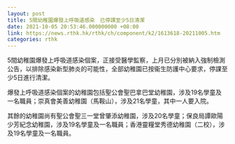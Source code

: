 ```yaml
---
layout: post
title: 5間幼稚園爆發上呼吸道感染　已停課至少5日清潔
date: 2021-10-05 20:53:46.000000000 +08:00
link: https://news.rthk.hk/rthk/ch/component/k2/1613618-20211005.htm
categories: rthk
---
```


5間幼稚園爆發上呼吸道感染個案，正接受醫學監察，上月已分別被納入強制檢測公告，以排除感染新型肺炎的可能性，全部幼稚園已按衞生防護中心要求，停課至少5日進行清潔。

爆發上呼吸道感染個案的幼稚園包括聖公會聖巴拿巴堂幼稚園，涉及19名學童及一名職員；崇真會美善幼稚園（馬鞍山），涉及21名學童，其中一人要入院。

其餘的幼稚園尚有聖公會聖三一堂曾肇添幼稚園，涉及20名學童；保良局譚歐陽少芳紀念幼稚園，涉及19名學童及一名職員；香港靈糧堂秀德幼稚園（二校），涉及19名學童及一名職員。
